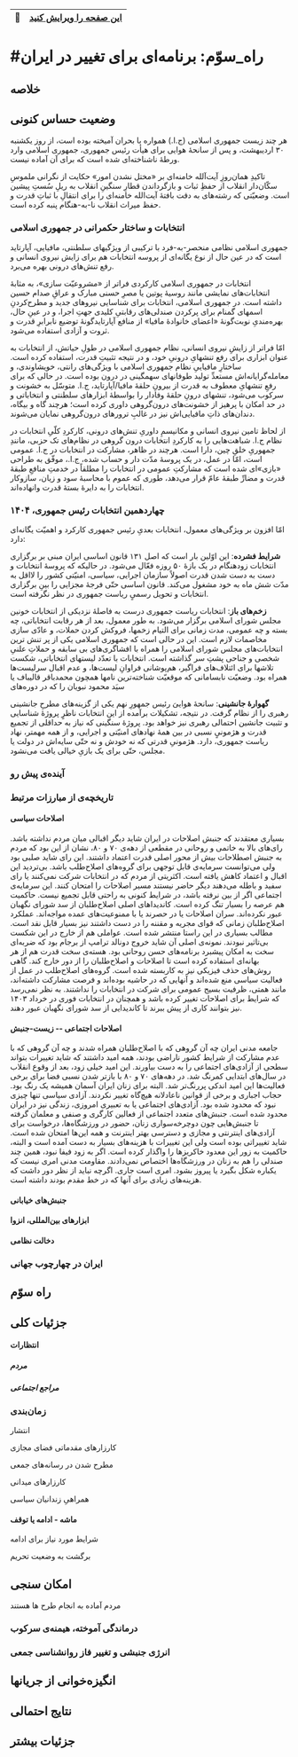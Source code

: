 
| :memo:        | [این صفحه را ویرایش کنید](https://github.com/peymanr/thirdway/edit/main/README.md)|
|---------------|:------------------------|


# #راه_سوّم: برنامه‌ای برای تغییر در ایران

## خلاصه

## وضعیت حساس کنونی


هر چند زیست جمهوری اسلامی (ج.ا.) همواره با بحران آمیخته بوده است، از روز یکشنبه ۳۰ اردیبهشت، و پس از سانحهٔ هوایی برای هیأت رئیس جمهوری، جمهوری اسلامی وارد ورطهٔ ناشناخته‌ای شده است که برای آن آماده نیست. 

تاکیدِ همان‌روزِ آیت‌آلله خامنه‌ای بر «مختل نشدن امور» حکایت از نگرانی ملموسِ سکّان‌‌دار انقلاب از حفظِ ثبات و بازگرداندن قطارِ سنگینِ انقلاب به ریلِ سُستِ پیشین است. وضعیّتی که رشته‌های به دقت بافته‌ٔ آیت‌الله خامنه‌ای را برای انتقالِ با ثباتِ قدرت و حفظ میراث انقلاب نا-به-هنگام پنبه کرده است.

### انتخابات و ساختار حکمرانی در جمهوری اسلامی

جمهوری اسلامی نظامی منحصر-به-فرد با ترکیبی از ویژگیهای سلطنتی، مافیایی، آپارتاید است که در عین حال از نوع یگانه‌ای از پروسه‌ انتخابات هم برای زایش نیروی انسانی و رفع تنش‌های درونی بهره می‌برد.

انتخابات در جمهوری اسلامی کارکردی فراتر از «مشروعیّت سازی»، به مثابه‌ٔ انتخابات‌های نمایشی مانند روسیهٔ پوتین یا مصرِ حسنی مبارک و عراقِ صدام حسین داشته است. در جمهوری اسلامی، انتخابات برای شناسایی نیروهای جدید و مطرح‌کردنِ اسمهای گمنام برای پرکردن صندلی‌های رقابتیِ کلیدی جهتِ اجرا، و در عینِ حال، بهره‌مندیِ نوبت‌گونهٔ «اعضای خانوادهٔ مافیا» از منافع آپارتایدگونهٔ توضیع نا‌برابرِ قدرت و ثروت و آزادی استفاده می‌شود. 

امّا فراتر از زایشِ نیروی انسانی، نظام جمهوری اسلامی در طولِ حیاتش، از انتخابات به عنوان ابزاری برای رفع تنشهایِ درونیِ خود، و در نتیجه تثبیتِ قدرت، استفاده کرده است. ساختارِ مافیاییِ نظام جمهوری اسلامی با ویژگی‌های رانتی، خویشاوندی، و معامله‌گرایانه‌اش مستعدِّ تولید طوفانهای  سهمگینی در درون بوده است. در حالی که برای رفعِ تنشهایِ معطوف به قدرت از بیرونِ حلقهٔ مافیا/آپارتاید، ج.ا. متوسّل به خشونت و سرکوب می‌شود، تنشهای درون‌ِ حلقه‌ٔ وفادار را بواسطهٔ ابزارهای سلطنتی و انتخاباتی و در حد امکان با پرهیز از خشونت‌های درون‌گروهی داوری کرده است؛ هرچند گاه و بیگاه، دندان‌های ذاتِ مافیایی‌اش نیز در غالبِ ترورهای درون‌گروهی نمایان می‌شوند. 

از لحاظ تامین نیروی انسانی و مکانیسمِ داوریِ تنش‌‌های درونی، کارکردِ  کلّیِ انتخابات در نظام ج.ا. شباهت‌هایی را به کارکردِ انتخابات درون گروهی در نظام‌های تک حزبی، مانندِ جمهوریِ خلقِ چین، دارا است. هرچند در ظاهر، مشارکت در انتخابات در ج.ا. عمومی است، امّا در عمل، در یک پروسه‌ٔ مدّت‌ دار و حساب‌ شده،  ج.ا.، موفّق به طراحی «بازی»ای شده است که مشارکتِ عمومی در انتخابات را مطلقاً در خدمتِ منافعِ طبقهٔ قدرت و مضارِّ طبقهٔ عامّ قرار می‌دهد، طوری که عموم با محاسبهٔ سود و زیان،  سازوکار انتخابات را به دایره‌ٔ‌ بستهٔ قدرت وانهاده‌اند.  

### چهاردهمین انتخابات رئیس جمهوری، ۱۴۰۴

امّا افزون بر ویژگی‌های معمول، انتخابات بعدیِ رئیس جمهوری کارکرد و اهمیّت یگانه‌ای دارد: 

**شرایط فشرده**: این اوّلین بار است که اصل ۱۳۱ قانون اساسی ایران مبنی بر برگزاری انتخابات زودهنگام در یک بازهٔ ۵۰ روزه  فعّال می‌شود. در حالیکه که پروسهٔ انتخابات و دست به دست شدن قدرت اصولاً سازمان اجرایی، سیاسی، امنیّتی کشور را لااقل به مدّت شش ماه به خود مشغول می‌کند. قانون اساسی حتّی فرجهٔ مجزایی را بینِ برگزاری انتخابات و تحویل رسمیٍ ریاست جمهوری در نظر نگرفته است.

**زخم‌های باز**: انتخابات ریاست جمهوری درست به فاصلهٔ نزدیکی از انتخابات خونین مجلس شورای اسلامی برگزار می‌شود. به طور معمول، بعد از هر رقابت انتخاباتی، چه بسته و چه عمومی، مدت زمانی برای التیام زخمها، فروکش کردن حملات، و عادّی سازی مخاصمات لازم است. این در حالی است که جمهوری اسلامی یکی از پر تنش‌ ترین انتخابات‌های مجلس شورای اسلامی را همراه با افشاگری‌های بی‌ سابقه و حملاتِ علنیِ شخصی و جناحی پشتِ سر گذاشته است.  انتخابات با تعدّد لیستهای انتخاباتی، شکست تلاشها برای ائتلاف‌های فراگیر، هم‌پوشانی فراوانِ لیست‌ها، و عدم اقبال سرلیست‌ها همراه بود. وضعیّت نابسامانی که موقعیّت شناخته‌ترین نامها همچون محمدباقر قالیباف یا سیَد محمود نبویان را که در دوره‌های   

**گهوارهٔ جانشینی**: سانحهٔ هواییَ رئیس جمهورِ نهم یکی از گزینه‌های مطرحِ جانشینی رهبری را از نظام گرفت. در نتیجه، تشکیلات برآمده از این انتخابات ناظرٍ پروژهٔ شناسایی و تثبیت جانشین احتمالی رهبری نیز خواهد بود.  پروژهٔ سنگینی که نیاز به حداقلی از تجمیع قدرت و هژمونیٍ نسبی در بین همهٔ نهادهای امنیّتی و اجرایی، و از همه مهمتر، نهاد ریاست جمهوری، دارد. هژمونیِ قدرتی که نه خودش و نه حتّی سایه‌اش در دولت یا مجلس،  حتّی برای یک بازیِ خیالی یافت می‌نشود.  

### آینده‌ی پیش رو



### تاریخچه‌ی از مبارزات مرتبط

#### اصلاحات سیاسی
بسیاری معتقدند که جنبش اصلاحات در ایران شاید دیگر اقبالی میان مردم نداشته باشد. رای‌های بالا به خاتمی و روحانی در مقطعی از دهه‌ی ۷۰ و ۸۰،  نشان از این بود که مردم به جنبش اصطلاحات بیش از محور اصلی قدرت اعتماد داشتند. این رای شاید صلبی بود ولی می‌توانست سرمایه‌ی قابل توجهی برای گروه‌های اصلاح‌طلب باشد. بی‌تردید این اقبال و اعتماد کاهش یافته است. اکثریتی از مردم که در انتخابات شرکت نمی‌کنند یا رای سفید و باطله می‌دهند دیگر حاضر نیستند مسیر اصلاحات را امتحان کنند. این سرمایه‌ی اجتماعی اگر از بین نرفته باشد، در شرایط کنونی به راحتی قابل تجمیع نیست. حاکمیت هم عرصه را بسیار تنگ کرده است. کاندیداهای اصلی اصلاح‌طلبان از سد شورای نگهبان عبور نکرده‌اند. سران اصلاحات یا در حصرند یا با ممنوعیت‌های عمده مواجه‌اند. عملکرد اصلاح‌طلبان زمانی که قوای مجریه و مقننه را در دست داشتند نیز بسیار قابل نقد است. مطالب بسیاری در این راستا منتشر شده است. عواملی هم از خارج در این شکست بی‌تاثیر نبودند. نمونه‌ی اصلی آن شاید خروج دونالد ترامپ از برجام بود که ضربه‌ای سخت به امکان پیشبرد برنامه‌های حسن روحانی بود. هسته‌‌ی سخت قدرت هم از هر بهانه‌ای استفاده کرده است تا اصلاحات و اصلاح‌طلبان را از دور خارج کند. گاهی روش‌های حذف فیزیکی نیز به کاربسته شده است. گروه‌های اصلاح‌طلب در عمل از فعالیت سیاسی منع شده‌اند و آنهایی که در حاشیه بوده‌اند و فرصت مشارکت داشته‌اند، مانند همتی، ظرفیت بسیج عمومی برای شرکت در انتخابات را نداشتند. به نظر نمی‌رسد که شرایط برای اصلاحات تغییر کرده باشد و همچنان در انتخابات فوری در خرداد ۱۴۰۳ نیز بتوانند کاری از پیش ببرند تا کاندیدایی از سد شورای نگهبان عبور دهند. 

#### اصلاحات اجتماعی -- زیست-جنبش 
 جامعه مدنی ایران چه آن گروهی که با اصلاح‌طلبان همراه شدند و چه آن گروهی که با عدم مشارکت از شرایط کشور ناراضی بودند، همه امید داشتند که شاید تغییرات بتواند سطحی از آزادی‌های اجتماعی را به دست بیاورند. این امید خیلی زود، بعد از وقوع انقلاب در سال‌های ابتدایی کمرنگ شد. در دهه‌های ۷۰ و ۸۰ با بازتر شدن نسبی فضا برای برخی فعالیت‌ها این امید اندکی پررنگ‌تر شد. البته برای زنان ایران آسمان همیشه یک رنگ بود. حجاب اجباری و برخی از قوانین ناعادلانه هیچ‌گاه تغییر نکردند. آزادی سیاسی تنها چیزی نبود که محدود شده بود. آزادی‌های اجتماعی یا به تعبیری امروزی، زندگی نیز در ایران محدود شده است. جنبش‌های متعدد اجتماعی از فعالین کارگری و صنفی و معلمان گرفته تا جنبش‌هایی چون دوچرخه‌سواری زنان، حضور در ورزشگاه‌ها، درخواست برای آزادی‌های اینترنتی و مجازی و دسترسی بهتر اینترنت و همه این‌ها امتحان شده است. شاید تغییراتی بوده است ولی این تغییرات با هزینه‌های بسیار به دست آمده است و البته، حاکمیت به زور این معدود خاکریزها را واگذار کرده است. اگر به زود فیفا نبود، همین چند صندلی را هم به زنان در ورزشگاه‌ها اختصاص نمی‌دادند. مقاومت مدنی امری نیست که یکباره شکل بگیرد یا پیروز بشود. امری است جاری. اگرچه نباید از نظر دور داشت که هزینه‌های زیادی برای آنها که در خط مقدم بودند داشته است. 

#### جنبش‌های خیابانی
#### ابزارهای بین‌المللی، انزوا
#### دخالت نظامی
### ایران در چهارچوب جهانی


## راه سوّم

## جزئیات کلی

#### انتظارات

##### مردم 

##### مراجع اجتماعی

### زمان‌بندی

انتشار

کارزارهای مقدماتی فضای مجازی

مطرح شدن در رسانه‌های جمعی

کارزارهای میدانی

همراهیِ زندانیان سیاسی

#### ماشه - ادامه یا توقف

شرایط مورد نیاز برای ادامه

برگشت به وضعیت تحریم


## امکان سنجی 

مردم آماده به انجام طرح ها هستند

### درماندگی آموخته، هیمنه‌ی سرکوب

### انرژی جنبشی و تغییر فاز روانشناسی جمعی 

## انگیزه‌خوانی از جریانها

## نتایج احتمالی

## جزئیات بیشتر






